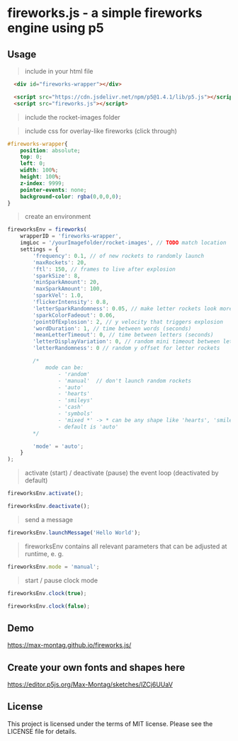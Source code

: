 # fireworks.js - a simple fireworks engine using p5

## Usage

> include in your html file

```html
  <div id="fireworks-wrapper"></div>

  <script src="https://cdn.jsdelivr.net/npm/p5@1.4.1/lib/p5.js"></script>
  <script src="fireworks.js"></script>
```

> include the rocket-images folder

> include css for overlay-like fireworks (click through)
```css
#fireworks-wrapper{
    position: absolute;
    top: 0;
    left: 0;
    width: 100%;
    height: 100%;
    z-index: 9999;
    pointer-events: none;
    background-color: rgba(0,0,0,0);
}
```

> create an environment

```js
fireworksEnv = fireworks(
    wrapperID = 'fireworks-wrapper', 
    imgLoc = '/yourImagefolder/rocket-images', // TODO match location
    settings = {
        'frequency': 0.1, // of new rockets to randomly launch
        'maxRockets': 20,
        'ftl': 150, // frames to live after explosion
        'sparkSize': 8,
        'minSparkAmount': 20,
        'maxSparkAmount': 100,
        'sparkVel': 1.0,
        'flickerIntensity': 0.8,
        'letterSparkRandomness': 0.05, // make letter rockets look more natural
        'sparkColorFadeout': 0.06, 
        'pointOfExplosion': 2, // y velocity that triggers explosion
        'wordDuration': 1, // time between words (seconds)
        'meanLetterTimeout': 0, // time between letters (seconds)
        'letterDisplayVariation': 0, // random mini timeout between letter rockets
        'letterRandomness': 0 // random y offset for letter rockets

        /* 
            mode can be:
                - 'random'
                - 'manual'  // don't launch random rockets
                - 'auto'
                - 'hearts'
                - 'smileys'
                - 'cash'
                - 'symbols'
                - 'mixed *' -> * can be any shape like 'hearts', 'smileys' or 'cash'
                - default is 'auto'
        */

        'mode' = 'auto';
    }
);

```

> activate (start) / deactivate (pause) the event loop (deactivated by default)

```js
fireworksEnv.activate();

fireworksEnv.deactivate();
```

> send a message

```js
fireworksEnv.launchMessage('Hello World');
```

> fireworksEnv contains all relevant parameters that can be adjusted at runtime, e. g.

```js
fireworksEnv.mode = 'manual';
```
> start / pause clock mode

```js
fireworksEnv.clock(true);

fireworksEnv.clock(false);
```

## Demo

https://max-montag.github.io/fireworks.js/

## Create your own fonts and shapes here

https://editor.p5js.org/Max-Montag/sketches/lZCj6UUaV

## License

This project is licensed under the terms of MIT license. Please see the LICENSE file for details.
